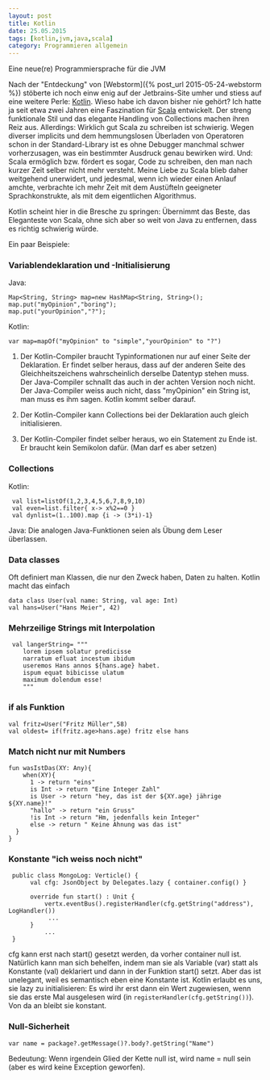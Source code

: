 ```yaml
---
layout: post
title: Kotlin
date: 25.05.2015
tags: [kotlin,jvm,java,scala]
category: Programmieren allgemein
---
```


Eine neue(re) Programmiersprache für die JVM

Nach der "Entdeckung" von [Webstorm]({% post_url 2015-05-24-webstorm %}) stöberte ich noch einw enig auf der Jetbrains-Site umher und stiess 
auf eine weitere Perle: [Kotlin](http://kotlinlang.org/). Wieso habe ich davon bisher nie gehört? Ich hatte ja seit etwa zwei Jahren eine
Faszination für [Scala](http://www.scala-lang.org/) entwickelt. Der streng funktionale Stil und das elegante Handling von Collections machen
ihren Reiz aus. Allerdings: Wirklich gut Scala zu schreiben ist schwierig. Wegen diverser implicits und dem hemmungslosen Überladen von Operatoren schon in der Standard-Library ist es ohne Debugger manchmal schwer vorherzusagen, was ein bestimmter Ausdruck 
genau bewirken wird. Und: Scala ermöglich bzw. fördert es sogar, Code zu schreiben, den man nach kurzer Zeit selber nicht mehr versteht. Meine Liebe zu Scala blieb daher weitgehend
unerwidert, und jedesmal, wenn ich wieder einen Anlauf amchte, verbrachte ich mehr Zeit mit dem Austüfteln geeigneter Sprachkonstrukte, als mit 
dem eigentlichen Algorithmus.
 
Kotlin scheint hier in die Bresche zu springen: Übernimmt das Beste, das Eleganteste von Scala, ohne sich aber so weit von Java zu entfernen,
dass es richtig schwierig würde. 

Ein paar Beispiele:

### Variablendeklaration und -Initialisierung

Java: 

    Map<String, String> map=new HashMap<String, String>();
    map.put("myOpinion","boring");
    map.put("yourOpinion","?");

Kotlin:

    var map=mapOf("myOpinion" to "simple","yourOpinion" to "?")
    
1. Der Kotlin-Compiler braucht Typinformationen nur auf einer Seite der Deklaration. Er findet selber heraus, dass auf der anderen Seite des Gleichheitszeichens wahrscheinlich derselbe Datentyp stehen muss. Der Java-Compiler schnallt das auch in der achten Version noch nicht. Der Java-Compiler weiss auch nicht, dass "myOpinion" ein String ist, man muss es ihm sagen. Kotlin kommt selber darauf.

2. Der Kotlin-Compiler kann Collections bei der Deklaration auch gleich initialisieren.

3. Der Kotlin-Compiler findet selber heraus, wo ein Statement zu Ende ist. Er braucht kein Semikolon dafür. (Man darf es aber setzen)

### Collections

Kotlin:

     val list=listOf(1,2,3,4,5,6,7,8,9,10)
     val even=list.filter{ x-> x%2==0 }
     val dynlist=(1..100).map {i -> (3*i)-1}
     
Java: Die analogen Java-Funktionen seien als Übung dem Leser überlassen.

### Data classes

Oft definiert man Klassen, die nur den Zweck haben, Daten zu halten. Kotlin macht das einfach

    data class User(val name: String, val age: Int)
    val hans=User("Hans Meier", 42)

### Mehrzeilige Strings mit Interpolation

     val langerString= """
	    lorem ipsem solatur predicisse
	    narratum efluat incestum ibidum
	    useremos Hans annos ${hans.age} habet.
	    ispum equat bibicisse ulatum 
	    maximum dolendum esse!
	    """

### if als Funktion

    val fritz=User("Fritz Müller",58)
    val oldest= if(fritz.age>hans.age) fritz else hans


### Match nicht nur mit Numbers

    fun wasIstDas(XY: Any){
        when(XY){
          1 -> return "eins"
          is Int -> return "Eine Integer Zahl"
          is User -> return "hey, das ist der ${XY.age} jährige ${XY.name}!"
          "hallo" -> return "ein Gruss"
          !is Int -> return "Hm, jedenfalls kein Integer"
          else -> return " Keine Ahnung was das ist"
      }
    }
 
### Konstante "ich weiss noch nicht"
 
     public class MongoLog: Verticle() {
          val cfg: JsonObject by Delegates.lazy { container.config() }
          
          override fun start() : Unit {
              vertx.eventBus().registerHandler(cfg.getString("address"), LogHandler())
               ...
          }
              ...
     }
 
cfg kann erst nach start() gesetzt werden, da vorher container null ist. Natürlich kann man sich behelfen, indem man sie als Variable (var) statt als Konstante (val) deklariert und dann in der Funktion start() setzt. Aber das ist unelegant, weil es semantisch eben eine Konstante ist. Kotlin erlaubt es uns, sie lazy zu initialisieren: Es wird ihr erst dann ein Wert zugewiesen, wenn sie das erste Mal ausgelesen wird (in `registerHandler(cfg.getString())`). Von da an bleibt sie konstant.


### Null-Sicherheit

    var name = package?.getMessage()?.body?.getString("Name")
    
Bedeutung: Wenn irgendein Glied der Kette null ist, wird name = null sein (aber es wird keine Exception geworfen). 
 
    